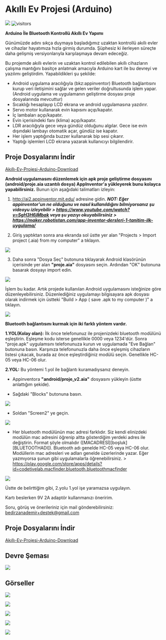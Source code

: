 # Akıllı Ev Projesi (Arduino)
<img src="https://raw.githubusercontent.com/BedirZanaDemir/AKILLI_EV_ARDUINO/master/resimler/4.jpg"></img>
![visitors](https://visitor-badge.laobi.icu/badge?page_id=bedirdemir.akilli_ev_arduino)

**Arduino İle Bluetooth Kontrollü Akıllı Ev Yapımı**

Günümüzde adını sıkça duymaya başladığımız uzaktan kontrollü akıllı evler ve cihazlar hayatımıza hızla girmiş durumda. Şüphesiz ki ilerleyen süreçte daha gelişmiş versiyonlarıyla karşılaşmaya devam edeceğiz.

Bu projemde akıllı evlerin ve uzaktan kontrol edilebilen akıllı cihazların çalışma mantığını basitçe anlatmak amacıyla Arduino kart ile bu devreyi ve yazılımı geliştirdim. Yapabildikleri şu şekilde:

- Android uygulama aracılığıyla (bkz:appinventor) Bluetooth bağlantısını kurup veri iletişimini sağlar ve gelen veriler doğrultusunda işlem yapar. (Android uygulama ve uygulamanın geliştirme dosyası proje dosyalarında mevcuttur)
- Sıcaklığı hesaplayıp LCD ekrana ve android uygulamasına yazdırır.
- Servo motor kullanarak evin kapısını açıp/kapatır.
- İç lambaları açıp/kapatır.
- Evin içerisindeki fanı (klima) açıp/kapatır.
- LDR aracılığıyla gece veya gündüz olduğunu algılar. Gece ise evin dışındaki lambayı otomatik açar, gündüz ise kapatır.
- Her işlem yaptığında buzzer kullanarak bip sesi çıkarır.
- Yaptığı işlemleri LCD ekrana yazarak kullanıcıyı bilgilendirir.

## Proje Dosyalarını İndir
<a href="https://github.com/BedirDemir/AKILLI_EV_ARDUINO/archive/master.zip">Akıllı-Ev-Projesi-Arduino-Download</a>

**Android uygulamasını düzenlemek için apk proje geliştirme dosyasını (android/proje.aia uzantılı dosya) AppInventor'a yükleyerek bunu kolayca yapabilirsiniz.**
Bunun için aşağıdaki talimatları izleyin:

1) http://ai2.appinventor.mit.edu/ adresine gidin. ***NOT: Eğer appinventor'un ne olduğunu ve nasıl kullanıldığını bilmiyorsanız şu videoyu izleyebilir > https://www.youtube.com/watch?v=SgH3H6jMbak veya şu yazıyı okuyabilirsiniz > https://maker.robotistan.com/app-inventor-dersleri-1-tanitim-ilk-uygulama/***

2) Giriş yaptıktan sonra ana ekranda sol üstte yer alan "Projects > Import project (.aia) from my computer" a tıklayın.

<img src="https://raw.githubusercontent.com/bedirdemir/Akilli_Ev_Arduino/master/resimler/t1.jpg"></img>

3) Daha sonra "Dosya Seç" butonuna tıklayarak Android klasörünün içerisinde yer alan **"proje.aia"** dosyasını seçin. Ardından "OK" butonuna basarak dosyayı import edin.

<img src="https://raw.githubusercontent.com/bedirdemir/Akilli_Ev_Arduino/master/resimler/t2.jpg"></img>

İşlem bu kadar. Artık projede kullanılan Android uygulamasını isteğinize göre düzenleyebilirsiniz. Düzenlediğiniz uygulamayı bilgisayara apk dosyası olarak indirmek için üstteki "Build > App ( save .apk to my computer )" a tıklayın.

<img src="https://raw.githubusercontent.com/bedirdemir/Akilli_Ev_Arduino/master/resimler/t6.jpg"></img>

**Bluetooth bağlantısını kurmak için iki farklı yöntem vardır.**

**1.YOL(Kolay olan):** İlk önce telefonunuz ile projenizdeki bluetooth modülünü eşleştirin. Eşleşme kodu isterse genellikle 0000 veya 1234'dür. Sonra "proje.apk" uygulamsını telefonunuza kurun ve uygulamada "Eve Bağlan" butonuna basın. Karşınıza telefonunuzla daha önce eşleşmiş cihazların listesi çıkacak, burada az önce eşleştirdiğiniz modülü seçin. Genellikle HC-05 veya HC-06 olur.

**2.YOL:** Bu yöntemi 1.yol ile bağlantı kuramadıysanız deneyin. 

- Appinventora **"android/proje_v2.aia"** dosyasını yükleyin (üstte anlattığım şekide).

- Sağdaki "Blocks" butonuna basın.

<img src="https://raw.githubusercontent.com/bedirdemir/Akilli_Ev_Arduino/master/resimler/t3.jpg"></img>

- Soldan "Screen2" ye geçin.

<img src="https://raw.githubusercontent.com/bedirdemir/Akilli_Ev_Arduino/master/resimler/t4.jpg"></img>

- Her bluetooth modülünün mac adresi farklıdır. Siz kendi elinizdeki modülün mac adresini öğrenip altta gösterdiğim yerdeki adres ile değiştirin. Format şöyle olmalıdır ([MACADRESİ][boşluk][BLUETOOTHADI]). Bluetooth adı genelde HC-05 veya HC-06 olur. Modüllerin mac adresleri ve adları genelde üzerlerinde yazar. Eğer yazmıyorsa şunun gibi uygulamalarla öğrenebilirsiniz. > https://play.google.com/store/apps/details?id=codetivelab.macfinder.bluetooth.bluetoothmacfinder

<img src="https://raw.githubusercontent.com/bedirdemir/Akilli_Ev_Arduino/master/resimler/t5.jpg"></img>

Üstte de belirttiğim gibi, 2.yolu 1.yol işe yaramazsa uygulayın.

Kartı beslerken 9V 2A adaptör kullanmanızı öneririm.

Soru, görüş ve önerileriniz için mail gönderebilirsiniz: bedirzanademir+destek@gmail.com
## Proje Dosyalarını İndir
<a href="https://github.com/BedirDemir/AKILLI_EV_ARDUINO/archive/master.zip">Akıllı-Ev-Projesi-Arduino-Download</a>
## Devre Şeması
<img src="https://raw.githubusercontent.com/BedirDemir/AKILLI_EV_ARDUINO/master/devre/akilli_ev_devre_bb.png"></img>
## Görseller
<img src="https://raw.githubusercontent.com/BedirDemir/AKILLI_EV_ARDUINO/master/resimler/5.JPG"></img>

<img src="https://raw.githubusercontent.com/BedirDemir/AKILLI_EV_ARDUINO/master/resimler/1.jpg"></img>

<img src="https://raw.githubusercontent.com/BedirDemir/AKILLI_EV_ARDUINO/master/resimler/2.jpg"></img>

<img src="https://raw.githubusercontent.com/BedirDemir/AKILLI_EV_ARDUINO/master/resimler/3.jpg"></img>

<img src="https://raw.githubusercontent.com/BedirDemir/AKILLI_EV_ARDUINO/master/resimler/_20180418_194428.JPG"></img>
